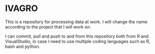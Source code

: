 # IVAGRO

This is a repository for processing data at work. I will change the name according to the project that I will work on.

I can commit, pull and push to and from this repository both from R and VisualStudio, in case I need to use multiple coding languages such as R, bash and python.